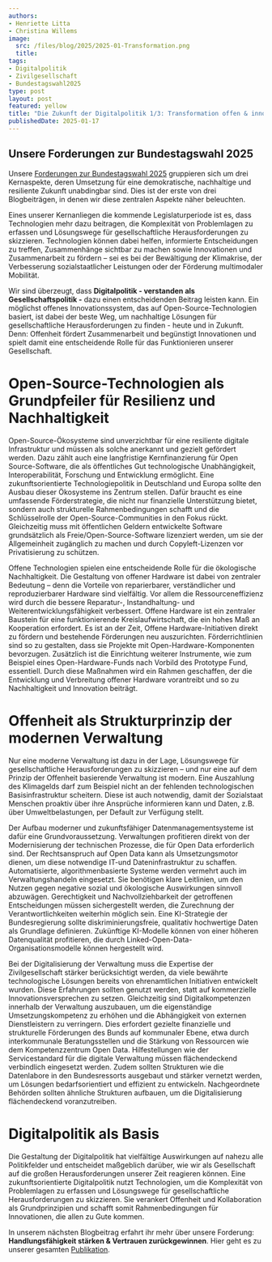 ```yaml
---
authors:
- Henriette Litta
- Christina Willems
image: 
  src: /files/blog/2025/2025-01-Transformation.png
  title:
tags:
- Digitalpolitik
- Zivilgesellschaft
- Bundestagswahl2025
type: post
layout: post
featured: yellow
title: "Die Zukunft der Digitalpolitik 1/3: Transformation offen & innovativ gestalten"
publishedDate: 2025-01-17
---
```


## Unsere Forderungen zur Bundestagswahl 2025

Unsere [Forderungen zur Bundestagswahl 2025](https://okfn.de/publikationen/2024-okf-forderungen-bundestagswahl/) gruppieren sich um drei Kernaspekte, deren Umsetzung für eine demokratische, nachhaltige und resiliente Zukunft unabdingbar sind. Dies ist der erste von drei Blogbeiträgen, in denen wir diese zentralen Aspekte näher beleuchten. 

Eines unserer Kernanliegen die kommende Legislaturperiode ist es, dass Technologien mehr dazu beitragen, die Komplexität von Problemlagen zu erfassen und Lösungswege für gesellschaftliche Herausforderungen zu skizzieren. Technologien können dabei helfen, informierte Entscheidungen zu treffen, Zusammenhänge sichtbar zu machen sowie  Innovationen und Zusammenarbeit zu fördern – sei es bei der Bewältigung der Klimakrise, der Verbesserung sozialstaatlicher Leistungen oder der Förderung multimodaler Mobilität.

Wir sind überzeugt, dass **Digitalpolitik - verstanden als Gesellschaftspolitik -** dazu einen entscheidenden Beitrag leisten kann. Ein möglichst offenes Innovationssystem, das auf Open-Source-Technologien basiert, ist dabei der beste Weg, um nachhaltige Lösungen für gesellschaftliche Herausforderungen zu finden - heute und in Zukunft. Denn: Offenheit fördert Zusammenarbeit und begünstigt Innovationen und spielt damit eine entscheidende Rolle für das Funktionieren unserer Gesellschaft.

# Open-Source-Technologien als Grundpfeiler für Resilienz und Nachhaltigkeit 
Open-Source-Ökosysteme sind unverzichtbar für eine resiliente digitale Infrastruktur und müssen als solche anerkannt und gezielt gefördert werden. Dazu zählt auch eine langfristige Kernfinanzierung für Open Source-Software, die als öffentliches Gut technologische Unabhängigkeit, Interoperabilität, Forschung und Entwicklung ermöglicht. Eine zukunftsorientierte Technologiepolitik in Deutschland und Europa sollte den Ausbau dieser Ökosysteme ins Zentrum stellen. Dafür braucht es eine umfassende Förderstrategie, die nicht nur finanzielle Unterstützung bietet, sondern auch strukturelle Rahmenbedingungen schafft und die Schlüsselrolle der Open-Source-Communities in den Fokus rückt. Gleichzeitig muss mit öffentlichen Geldern entwickelte Software grundsätzlich als Freie/Open-Source-Software lizenziert werden, um sie der Allgemeinheit zugänglich zu machen und durch Copyleft-Lizenzen vor Privatisierung zu schützen.

Offene Technologien spielen eine entscheidende Rolle für die ökologische  Nachhaltigkeit. Die Gestaltung von offener Hardware ist dabei von zentraler Bedeutung – denn die Vorteile von reparierbarer, verständlicher und reproduzierbarer Hardware sind vielfältig. Vor allem die Ressourceneffizienz wird durch die bessere Reparatur-, Instandhaltung- und Weiterentwicklungsfähigkeit verbessert. Offene Hardware ist ein zentraler Baustein für eine funktionierende Kreislaufwirtschaft, die ein hohes Maß an Kooperation erfordert. Es ist an der Zeit, Offene Hardware-Initiativen direkt zu fördern und bestehende Förderungen neu auszurichten. Förderrichtlinien sind so zu gestalten, dass sie Projekte mit Open-Hardware-Komponenten bevorzugen. Zusätzlich ist die Einrichtung weiterer Instrumente, wie zum Beispiel eines Open-Hardware-Funds nach Vorbild des Prototype Fund, essentiell. Durch diese Maßnahmen wird ein Rahmen geschaffen, der die Entwicklung und Verbreitung offener Hardware vorantreibt und so zu Nachhaltigkeit und Innovation beiträgt.

# Offenheit als Strukturprinzip der modernen Verwaltung 
Nur eine moderne Verwaltung ist dazu in der Lage, Lösungswege für gesellschaftliche Herausforderungen zu skizzieren – und nur eine auf dem Prinzip der Offenheit basierende Verwaltung ist modern. Eine Auszahlung des Klimagelds darf zum Beispiel nicht an der fehlenden technologischen Basisinfrastruktur scheitern. Diese ist auch notwendig, damit der Sozialstaat Menschen proaktiv über ihre Ansprüche informieren kann und Daten, z.B. über Umweltbelastungen, per Default zur Verfügung stellt.

Der Aufbau moderner und zukunftsfähiger Datenmanagementsysteme ist dafür eine Grundvoraussetzung. Verwaltungen profitieren direkt von der Modernisierung der technischen Prozesse, die für Open Data erforderlich sind. Der Rechtsanspruch auf Open Data kann als Umsetzungsmotor dienen, um diese notwendige IT-und Dateninfrastruktur zu schaffen. Automatisierte, algorithmenbasierte Systeme werden vermehrt auch im Verwaltungshandeln eingesetzt. Sie benötigen klare Leitlinien, um den Nutzen gegen negative sozial und ökologische Auswirkungen sinnvoll abzuwägen. Gerechtigkeit und Nachvollziehbarkeit der getroffenen Entscheidungen müssen sichergestellt werden, die Zurechnung der Verantwortlichkeiten weiterhin möglich sein. Eine KI-Strategie der Bundesregierung sollte diskriminierungsfreie, qualitativ hochwertige Daten als Grundlage definieren. Zukünftige KI-Modelle können von einer höheren Datenqualität profitieren, die durch Linked-Open-Data-Organisationsmodelle können hergestellt wird.

Bei der Digitalisierung der Verwaltung muss die Expertise der Zivilgesellschaft stärker berücksichtigt werden, da viele bewährte technologische Lösungen bereits von ehrenamtlichen Initiativen entwickelt wurden. Diese Erfahrungen sollten genutzt werden, statt auf kommerzielle Innovationsversprechen zu setzen. Gleichzeitig sind Digitalkompetenzen innerhalb der Verwaltung auszubauen, um die eigenständige Umsetzungskompetenz zu erhöhen und die Abhängigkeit von externen Dienstleistern zu verringern. Dies erfordert gezielte finanzielle und strukturelle Förderungen des Bunds auf kommunaler Ebene, etwa durch interkommunale Beratungsstellen und die Stärkung von Ressourcen wie dem Kompetenzzentrum Open Data. Hilfestellungen wie der Servicestandard für die digitale Verwaltung müssen flächendeckend verbindlich eingesetzt werden. Zudem sollten Strukturen wie die Datenlabore in den Bundesressorts ausgebaut und stärker vernetzt werden, um Lösungen bedarfsorientiert und effizient zu entwickeln. Nachgeordnete Behörden sollten ähnliche Strukturen aufbauen, um die Digitalisierung flächendeckend voranzutreiben.

# Digitalpolitik als Basis
Die Gestaltung der Digitalpolitik hat vielfältige Auswirkungen auf nahezu alle Politikfelder und entscheidet maßgeblich darüber, wie wir als Gesellschaft auf die großen Herausforderungen unserer Zeit reagieren können. Eine zukunftsorientierte Digitalpolitik nutzt Technologien, um die Komplexität von Problemlagen zu erfassen und Lösungswege für gesellschaftliche Herausforderungen zu skizzieren. Sie verankert Offenheit und Kollaboration als Grundprinzipien und schafft somit Rahmenbedingungen für Innovationen, die allen zu Gute kommen.

In unserem nächsten Blogbeitrag erfahrt ihr mehr über unsere Forderung: **Handlungsfähigkeit stärken & Vertrauen zurückgewinnen**.
Hier geht es zu unserer gesamten [Publikation](https://okfn.de/publikationen/2024-okf-forderungen-bundestagswahl/).
